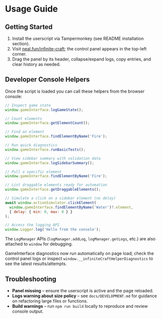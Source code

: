 # Usage Guide

## Getting Started
1. Install the userscript via Tampermonkey (see README installation section).
2. Visit [neal.fun/infinite-craft](https://neal.fun/infinite-craft/); the control panel appears in the top-left corner.
3. Drag the panel by its header, collapse/expand logs, copy entries, and clear history as needed.

## Developer Console Helpers
Once the script is loaded you can call these helpers from the browser console:

```javascript
// Inspect game state
window.gameInterface.logGameState();

// Count elements
window.gameInterface.getElementCount();

// Find an element
window.gameInterface.findElementByName('Fire');

// Run quick diagnostics
window.gameInterface.runBasicTests();

// View sidebar summary with validation data
window.gameInterface.logSidebarSummary();

// Pull a specific element
window.gameInterface.findElementByName('Fire');

// List draggable elements ready for automation
window.gameInterface.getDraggableElements();

// Simulate a click on a sidebar element (no delay)
await window.actionSimulator.clickElement(
  window.gameInterface.findElementByName('Water')?.element,
  { delay: { min: 0, max: 0 } }
);

// Access the logging API
window.Logger.log('Hello from the console');
```

The `LogManager` APIs (`logManager.addLog`, `logManager.getLogs`, etc.) are also attached to `window` for debugging.

GameInterface diagnostics now run automatically on page load; check the control panel logs or inspect `window.__infiniteCraftHelperDiagnostics` to see the latest results/attempts.

## Troubleshooting
- **Panel missing** – ensure the userscript is active and the page reloaded.
- **Logs warning about size policy** – see `docs/DEVELOPMENT.md` for guidance on refactoring large files or functions.
- **Build warnings** – run `npm run build` locally to reproduce and review console output.
